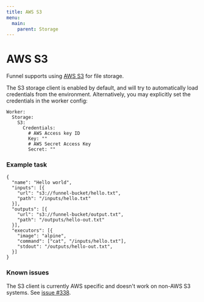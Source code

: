 ```yaml
---
title: AWS S3
menu:
  main:
    parent: Storage
---
```


# AWS S3

Funnel supports using [AWS S3](https://aws.amazon.com/s3/) for file storage.

The S3 storage client is enabled by default, and will try to automatically
load credentials from the environment. Alternatively, you
may explicitly set the credentials in the worker config:

```
Worker:
  Storage:
    S3:
      Credentials:
        # AWS Access key ID
        Key: ""
        # AWS Secret Access Key
        Secret: ""
```

### Example task
```
{
  "name": "Hello world",
  "inputs": [{
    "url": "s3://funnel-bucket/hello.txt",
    "path": "/inputs/hello.txt"
  }],
  "outputs": [{
    "url": "s3://funnel-bucket/output.txt",
    "path": "/outputs/hello-out.txt"
  }],
  "executors": [{
    "image": "alpine",
    "command": ["cat", "/inputs/hello.txt"],
    "stdout": "/outputs/hello-out.txt",
  }]
}
```

### Known issues

The S3 client is currently AWS specific and doesn't work on non-AWS S3 systems. See [issue #338](https://github.com/ohsu-comp-bio/funnel/issues/338).
